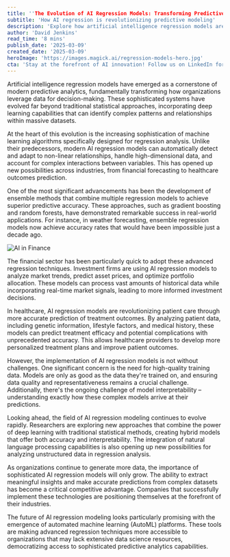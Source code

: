 ```yaml
---
title: ''The Evolution of AI Regression Models: Transforming Predictive Analytics''
subtitle: 'How AI regression is revolutionizing predictive modeling'
description: 'Explore how artificial intelligence regression models are revolutionizing predictive analytics across industries. From financial forecasting to healthcare outcomes, discover how advanced AI algorithms are transforming data-driven decision-making and opening new possibilities for businesses and organizations.'
author: 'David Jenkins'
read_time: '8 mins'
publish_date: '2025-03-09'
created_date: '2025-03-09'
heroImage: 'https://images.magick.ai/regression-models-hero.jpg'
cta: 'Stay at the forefront of AI innovation! Follow us on LinkedIn for daily updates on the latest developments in artificial intelligence and machine learning. Join our community of tech enthusiasts and industry leaders shaping the future of predictive analytics.'
---
```


Artificial intelligence regression models have emerged as a cornerstone of modern predictive analytics, fundamentally transforming how organizations leverage data for decision-making. These sophisticated systems have evolved far beyond traditional statistical approaches, incorporating deep learning capabilities that can identify complex patterns and relationships within massive datasets.

At the heart of this evolution is the increasing sophistication of machine learning algorithms specifically designed for regression analysis. Unlike their predecessors, modern AI regression models can automatically detect and adapt to non-linear relationships, handle high-dimensional data, and account for complex interactions between variables. This has opened up new possibilities across industries, from financial forecasting to healthcare outcomes prediction.

One of the most significant advancements has been the development of ensemble methods that combine multiple regression models to achieve superior predictive accuracy. These approaches, such as gradient boosting and random forests, have demonstrated remarkable success in real-world applications. For instance, in weather forecasting, ensemble regression models now achieve accuracy rates that would have been impossible just a decade ago.

![AI in Finance](https://i.magick.ai/PIXE/1738406181100_magick_img.webp)

The financial sector has been particularly quick to adopt these advanced regression techniques. Investment firms are using AI regression models to analyze market trends, predict asset prices, and optimize portfolio allocation. These models can process vast amounts of historical data while incorporating real-time market signals, leading to more informed investment decisions.

In healthcare, AI regression models are revolutionizing patient care through more accurate prediction of treatment outcomes. By analyzing patient data, including genetic information, lifestyle factors, and medical history, these models can predict treatment efficacy and potential complications with unprecedented accuracy. This allows healthcare providers to develop more personalized treatment plans and improve patient outcomes.

However, the implementation of AI regression models is not without challenges. One significant concern is the need for high-quality training data. Models are only as good as the data they're trained on, and ensuring data quality and representativeness remains a crucial challenge. Additionally, there's the ongoing challenge of model interpretability – understanding exactly how these complex models arrive at their predictions.

Looking ahead, the field of AI regression modeling continues to evolve rapidly. Researchers are exploring new approaches that combine the power of deep learning with traditional statistical methods, creating hybrid models that offer both accuracy and interpretability. The integration of natural language processing capabilities is also opening up new possibilities for analyzing unstructured data in regression analysis.

As organizations continue to generate more data, the importance of sophisticated AI regression models will only grow. The ability to extract meaningful insights and make accurate predictions from complex datasets has become a critical competitive advantage. Companies that successfully implement these technologies are positioning themselves at the forefront of their industries.

The future of AI regression modeling looks particularly promising with the emergence of automated machine learning (AutoML) platforms. These tools are making advanced regression techniques more accessible to organizations that may lack extensive data science resources, democratizing access to sophisticated predictive analytics capabilities.